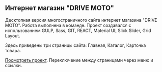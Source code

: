 ## Интернет магазин "DRIVE MOTO"
Десктопная версия многостраничного сайта интернет магазина "DRIVE MOTO". Работа выполнена в команде. Проект создавался с использованием GULP, Sass, GIT, REACT, Material UI, Slick Slider, Grid Layout.

Здесь приведены три страницы сайта: Главная, Каталог, Карточка товара.

[Посмотреть проект](https://krutko77.github.io/project-11-shops/). Переключение между страницами через меню и ссылки.




